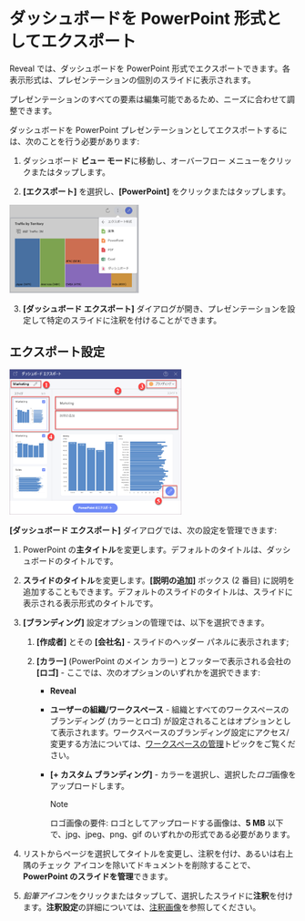 # ダッシュボードを PowerPoint 形式としてエクスポート

Reveal では、ダッシュボードを PowerPoint 形式でエクスポートできます。各表示形式は、プレゼンテーションの個別のスライドに表示されます。

プレゼンテーションのすべての要素は編集可能であるため、ニーズに合わせて調整できます。

ダッシュボードを PowerPoint プレゼンテーションとしてエクスポートするには、次のことを行う必要があります:

1. ダッシュボード **ビュー モード**に移動し、オーバーフロー メニューをクリックまたはタップします。
   
2. **[エクスポート]** を選択し、**[PowerPoint]** をクリックまたはタップします。

 <img src="../images/export-as-powerpoint-option.png" alt="Powerpoint option in the list of export formats" class="responsive-img" width="45%"/>

3. **[ダッシュボード エクスポート]** ダイアログが開き、プレゼンテーションを設定して特定のスライドに注釈を付けることができます。

## エクスポート設定

<img src="images/export-dashboard-as-powerpoint.png" alt="Settings for PowerPoint presentation in the Export Dashboard menu" class="responsive-img" width="60%"/>


**[ダッシュボード エクスポート]** ダイアログでは、次の設定を管理できます:

1.  PowerPoint の**主タイトル**を変更します。デフォルトのタイトルは、ダッシュボードのタイトルです。

2.  **スライドのタイトル**を変更します。**[説明の追加]** ボックス (2 番目) に説明を追加することもできます。デフォルトのスライドのタイトルは、スライドに表示される表示形式のタイトルです。

3.  **[ブランディング]** 設定オプションの管理では、以下を選択できます。

    1.  **[作成者]** とその **[会社名]** - スライドのヘッダー パネルに表示されます;

    2.  **[カラー]** (PowerPoint のメイン カラー) とフッターで表示される会社の **[ロゴ]** - ここでは、次のオプションのいずれかを選択できます:

          - **Reveal**

          - **ユーザーの組織/ワークスペース** - 組織とすべてのワークスペースのブランディング (カラーとロゴ) が設定されることはオプションとして表示されます。ワークスペースのブランディング設定にアクセス/変更する方法については、[ワークスペースの管理](~/jp/workspaces/managing-your-workspace.md)トピックをご覧ください。

          - **[+ カスタム ブランディング]** - カラーを選択し、選択した*ロゴ*画像をアップロードします。

            >[!NOTE] 
            >ロゴ画像の要件: ロゴとしてアップロードする画像は、**5 MB** 以下で、jpg、jpeg、png、gif のいずれかの形式である必要があります。

4.  リストからページを選択してタイトルを変更し、注釈を付け、あるいは右上隅のチェック アイコンを除いてドキュメントを削除することで、**PowerPoint のスライドを管理**できます。

5.  *鉛筆アイコン*をクリックまたはタップして、選択したスライドに**注釈**を付けます。**注釈設定**の詳細については、[注釈画像](export-as-images.html#注釈画像)を参照してください。
